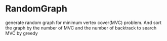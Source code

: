 RandomGraph
===========

generate random graph for minimum vertex cover(MVC) problem. And sort the graph by the number of MVC and the number  of backtrack to search MVC by greedy 